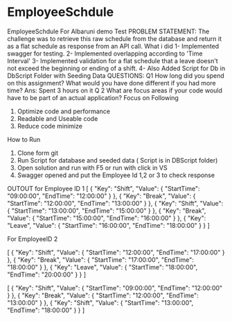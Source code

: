 # EmployeeSchdule
EmployeeSchdule For Albaruni demo Test
PROBLEM STATEMENT:
The challenge was to retrieve this raw schedule from the database and return it as a flat schedule as response from an API call.
What i did
1-	Implemented swagger for testing.
2-	Implemented overlapping according to 'Time Interval' 
3-	Implemented validation for a flat schedule that a leave doesn't not exceed the beginning or ending of a shift.
4-  Also Added Script for Db in DbScript Folder with Seeding Data
QUESTIONS:
Q1 How long did you spend on this assignment? What would you have done different if you had more time?
Ans:  Spent 3 hours on it
Q 2 What are focus areas if your code would have to be part of an actual application?
Focus on Following 
1. Optimize code and performance
2. Readable and Useable code
3. Reduce code minimize

How to Run

1. Clone form git
2. Run Script for database and seeded data ( Script is in DBScript folder)
3. Open solution and run with F5 or run with click in VS
4. Swagger opened and put the Employee Id 1,2 or 3 to check response

OUTOUT for Employee ID 1
[
  {
    "Key": "Shift",
    "Value": {
      "StartTime": "09:00:00",
      "EndTime": "12:00:00"
    }
  },
  {
    "Key": "Break",
    "Value": {
      "StartTime": "12:00:00",
      "EndTime": "13:00:00"
    }
  },
  {
    "Key": "Shift",
    "Value": {
      "StartTime": "13:00:00",
      "EndTime": "15:00:00"
    }
  },
  {
    "Key": "Break",
    "Value": {
      "StartTime": "15:00:00",
      "EndTime": "16:00:00"
    }
  },
  {
    "Key": "Leave",
    "Value": {
      "StartTime": "16:00:00",
      "EndTime": "18:00:00"
    }
  }
]

For EmployeeID 2 

[
  {
    "Key": "Shift",
    "Value": {
      "StartTime": "12:00:00",
      "EndTime": "17:00:00"
    }
  },
  {
    "Key": "Break",
    "Value": {
      "StartTime": "17:00:00",
      "EndTime": "18:00:00"
    }
  },
  {
    "Key": "Leave",
    "Value": {
      "StartTime": "18:00:00",
      "EndTime": "20:00:00"
    }
  }
]

[
  {
    "Key": "Shift",
    "Value": {
      "StartTime": "09:00:00",
      "EndTime": "12:00:00"
    }
  },
  {
    "Key": "Break",
    "Value": {
      "StartTime": "12:00:00",
      "EndTime": "13:00:00"
    }
  },
  {
    "Key": "Shift",
    "Value": {
      "StartTime": "13:00:00",
      "EndTime": "18:00:00"
    }
  }
]
